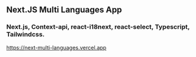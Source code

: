 ## Next.JS Multi Languages App

### Next.js, Context-api, react-i18next, react-select, Typescript, Tailwindcss.

https://next-multi-languages.vercel.app
